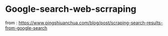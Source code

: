 # Google-search-web-scrraping
from : https://www.pingshiuanchua.com/blog/post/scraping-search-results-from-google-search

